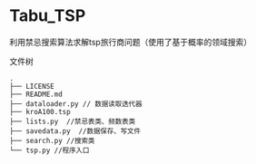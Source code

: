 # Tabu_TSP
利用禁忌搜索算法求解tsp旅行商问题（使用了基于概率的领域搜索）

文件树

```shell
.
├── LICENSE
├── README.md
├── dataloader.py // 数据读取迭代器
├── kroA100.tsp
├── lists.py  //禁忌表类、频数表类
├── savedata.py  //数据保存、写文件
├── search.py //搜索类
└── tsp.py //程序入口
```

